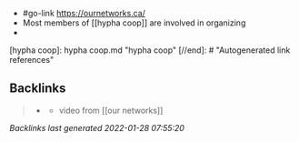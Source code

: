 -  #go-link https://ournetworks.ca/ 
- Most members of [[hypha coop]] are involved in organizing
- 

[//begin]: # "Autogenerated link references for markdown compatibility"
[hypha coop]: hypha coop.md "hypha coop"
[//end]: # "Autogenerated link references"

## Backlinks

> - [](althea.md)
>   - video from [[our networks]]

_Backlinks last generated 2022-01-28 07:55:20_
